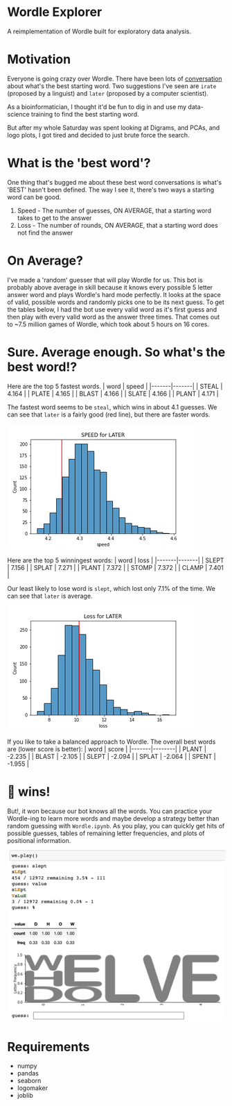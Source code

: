 # Wordle Explorer

A reimplementation of Wordle built for exploratory data analysis.


# Motivation

Everyone is going crazy over Wordle. 
There have been lots of
[conversation](https://www.gamespot.com/articles/the-best-wordle-starting-word-has-been-figured-out-with-computer-science/1100-6500073/)
about what's the best starting word. Two suggestions I've seen are `irate` (proposed by a linguist) and `later` 
(proposed by a computer scientist).

As a bioinformatician, I thought it'd be fun to dig in and use my data-science training to find the best starting word.

But after my whole Saturday was spent looking at Digrams, and PCAs, and logo plots, I got tired and decided to just brute force the search.

# What is the 'best word'?
One thing that's bugged me about these best word conversations is what's 'BEST' hasn't been defined. The way I see it,
there's two ways a starting word can be good.

1. Speed - The number of guesses, ON AVERAGE, that a starting word takes to get to the answer
2. Loss - The number of rounds, ON AVERAGE, that a starting word does not find the answer

# On Average?
I've made a 'random' guesser that will play Wordle for us. This bot is probably above average in skill because it
knows every possible 5 letter answer word and plays Wordle's hard mode perfectly. It looks at the space of valid,
possible words and randomly picks one to be its next guess. To get the tables below, I had the bot use every valid word 
as it's first guess and then play with every valid word as the answer three times. That comes out to ~7.5 million games 
of Wordle, which took about 5 hours on 16 cores. 

# Sure. Average enough. So what's the best word!?

Here are the top 5 fastest words.
| word  | speed |
|-------|-------|
| STEAL | 4.164 |
| PLATE | 4.165 |
| BLAST | 4.166 |
| SLATE | 4.166 |
| PLANT | 4.171 |

The fastest word seems to be `steal`, which wins in about 4.1 guesses. 
We can see that `later` is a fairly good (red line), but there are faster words.

![](imgs/speed_later.png?raw=true)

Here are the top 5 winningest words:
| word  | loss  |
|-------|-------|
| SLEPT | 7.156 |
| SPLAT | 7.271 |
| PLANT | 7.372 |
| STOMP | 7.372 |
| CLAMP | 7.401 |

Our least likely to lose word is `slept`, which lost only 7.1% of the time. We can see that `later` is average.

![](imgs/loss_later.png?raw=true)

If you like to take a balanced approach to Wordle. The overall best words are (lower score is better):
| word  | score  |
|-------|--------|
| PLANT | -2.235 |
| BLAST | -2.105 |
| SLEPT | -2.094 |
| SPLAT | -2.064 |
| SPENT | -1.955 |

# 🌱 wins!

But!, it won because our bot knows all the words. You can practice your Wordle-ing to
learn more words and maybe develop a strategy better than random guessing with `Wordle.ipynb`. 
As you play, you can quickly get hits of possible guesses, tables of remaining letter frequencies, 
and plots of positional information. 

![](imgs/game.png?raw=true)

# Requirements

- numpy
- pandas
- seaborn
- logomaker
- joblib
